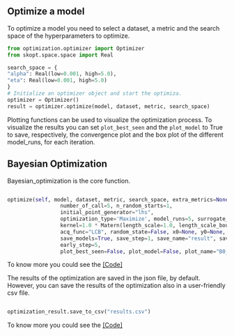 Optimize a model
----------------

To optimize a model you need to select a dataset, a metric and the search space of the hyperparameters to optimize.

```python
from optimization.optimizer import Optimizer
from skopt.space.space import Real

search_space = {
"alpha": Real(low=0.001, high=5.0),
"eta": Real(low=0.001, high=5.0)
}
# Initialize an optimizer object and start the optimiza.
optimizer = Optimizer()
result = optimizer.optimize(model, dataset, metric, search_space)
```

Plotting functions can be used to visualize the optimization process. To visualize the results you can set `plot_best_seen` and the `plot_model` to True to save, respectively, the convergence plot and the box plot of the different model_runs, for each iteration.

Bayesian Optimization
---------------------
Bayesian_optimization is the core function.

```python

optimize(self, model, dataset, metric, search_space, extra_metrics=None,
                 number_of_call=5, n_random_starts=1,
                 initial_point_generator="lhs",
                 optimization_type='Maximize', model_runs=5, surrogate_model="RF",
                 kernel=1.0 * Matern(length_scale=1.0, length_scale_bounds=(1e-1, 10.0), nu=1.5),
                 acq_func="LCB", random_state=False, x0=None, y0=None,
                 save_models=True, save_step=1, save_name="result", save_path="results/", early_stop=False,
                 early_step=5,
                 plot_best_seen=False, plot_model=False, plot_name="B0_plot", log_scale_plot=False, topk=10)
```
To know more you could see the [[Code]](https://octis.readthedocs.io/en/latest/modules.html?highlight=optimizer#octis.optimization.optimizer.Optimizer)

The results of the optimization are saved in the json file, by default. However, you can save the results of the optimization also in a user-friendly csv file.

```python

optimization_result.save_to_csv("results.csv")

```

To know more you could see the [[Code]](https://github.com/MIND-Lab/OCTIS/blob/master/docs/optimization.rst)
